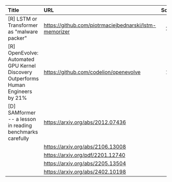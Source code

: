 | Title                                                                             | URL                                                    |   Score | Date                |
|:----------------------------------------------------------------------------------|:-------------------------------------------------------|--------:|:--------------------|
| [R] LSTM or Transformer as "malware packer"                                       | https://github.com/piotrmaciejbednarski/lstm-memorizer |     242 | 2025-06-29 03:14:14 |
| [R] OpenEvolve: Automated GPU Kernel Discovery Outperforms Human Engineers by 21% | https://github.com/codelion/openevolve                 |     117 | 2025-06-28 16:02:20 |
| [D] SAMformer -- a lesson in reading benchmarks carefully                         | https://arxiv.org/abs/2012.07436                       |      68 | 2025-06-29 07:36:06 |
|                                                                                   | https://arxiv.org/abs/2106.13008                       |         |                     |
|                                                                                   | https://arxiv.org/pdf/2201.12740                       |         |                     |
|                                                                                   | https://arxiv.org/abs/2205.13504                       |         |                     |
|                                                                                   | https://arxiv.org/abs/2402.10198                       |         |                     |